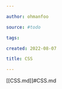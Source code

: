 ```yaml
---

author: ohmanfoo

source: #todo

tags: 

created: 2022-08-07

title: CSS

---
```

[[CSS.md]]#CSS.md